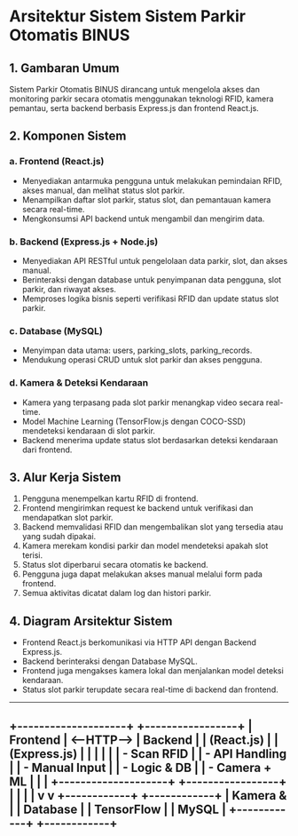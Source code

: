 # Arsitektur Sistem Sistem Parkir Otomatis BINUS

## 1. Gambaran Umum

Sistem Parkir Otomatis BINUS dirancang untuk mengelola akses dan monitoring parkir secara otomatis menggunakan teknologi RFID, kamera pemantau, serta backend berbasis Express.js dan frontend React.js.

## 2. Komponen Sistem

### a. Frontend (React.js)
- Menyediakan antarmuka pengguna untuk melakukan pemindaian RFID, akses manual, dan melihat status slot parkir.
- Menampilkan daftar slot parkir, status slot, dan pemantauan kamera secara real-time.
- Mengkonsumsi API backend untuk mengambil dan mengirim data.

### b. Backend (Express.js + Node.js)
- Menyediakan API RESTful untuk pengelolaan data parkir, slot, dan akses manual.
- Berinteraksi dengan database untuk penyimpanan data pengguna, slot parkir, dan riwayat akses.
- Memproses logika bisnis seperti verifikasi RFID dan update status slot parkir.

### c. Database (MySQL)
- Menyimpan data utama: users, parking_slots, parking_records.
- Mendukung operasi CRUD untuk slot parkir dan akses pengguna.

### d. Kamera & Deteksi Kendaraan
- Kamera yang terpasang pada slot parkir menangkap video secara real-time.
- Model Machine Learning (TensorFlow.js dengan COCO-SSD) mendeteksi kendaraan di slot parkir.
- Backend menerima update status slot berdasarkan deteksi kendaraan dari frontend.

## 3. Alur Kerja Sistem

1. Pengguna menempelkan kartu RFID di frontend.
2. Frontend mengirimkan request ke backend untuk verifikasi dan mendapatkan slot parkir.
3. Backend memvalidasi RFID dan mengembalikan slot yang tersedia atau yang sudah dipakai.
4. Kamera merekam kondisi parkir dan model mendeteksi apakah slot terisi.
5. Status slot diperbarui secara otomatis ke backend.
6. Pengguna juga dapat melakukan akses manual melalui form pada frontend.
7. Semua aktivitas dicatat dalam log dan histori parkir.

## 4. Diagram Arsitektur Sistem

- Frontend React.js berkomunikasi via HTTP API dengan Backend Express.js.
- Backend berinteraksi dengan Database MySQL.
- Frontend juga mengakses kamera lokal dan menjalankan model deteksi kendaraan.
- Status slot parkir terupdate secara real-time di backend dan frontend.

---
+--------------------+            +-----------------+
|    Frontend        | <--HTTP--> |   Backend       |
| (React.js)         |            | (Express.js)    |
|                    |            |                 |
| - Scan RFID        |            | - API Handling  |
| - Manual Input     |            | - Logic & DB    |
| - Camera + ML      |            |                 |
+--------------------+            +-----------------+
         |                                  |
         |                                  |
         v                                  v
    +------------+                   +------------+
    |  Kamera &  |                   |  Database  |
    | TensorFlow |                   |   MySQL    |
    +------------+                   +------------+
---
